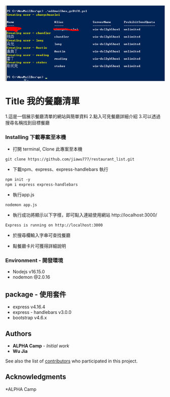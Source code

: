 ![image](https://github.com/lexsaints/powershell/blob/master/IMG/ps2.png)

# Title 我的餐廳清單

1.這是一個展示餐廳清單的網站與簡單資料
2.點入可見餐廳詳細介紹
3.可以透過搜尋名稱找到目標餐廳

### Installing 下載專案至本機

* 打開 terminal, Clone 此專案至本機
```
git clone https://github.com/jiawu777/restaurant_list.git
```
* 下載npm、express、express-handlebars 執行
```
npm init -y
npm i express express-handlebars
```

* 執行app.js

```
nodemon app.js
```
* 執行成功將顯示以下字樣，即可點入連結使用網站 http://localhost:3000/
```
Express is running on http://localhost:3000
```

* 於搜尋欄輸入字串可查找餐廳

* 點餐廳卡片可獲得詳細說明
### Environment - 開發環境

* Nodejs v16.15.0
* nodemon @2.0.16

## package - 使用套件

* express v4.16.4
* express - handlebars v3.0.0
* bootstrap v4.6.x

## Authors

* **ALPHA Camp** - *Initial work*
* **Wu Jia**

See also the list of [contributors](https://github.com/your/project/contributors) who participated in this project.

## Acknowledgments

*ALPHA Camp
